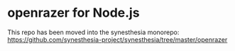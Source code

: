 # openrazer for Node.js

This repo has been moved into the synesthesia monorepo: https://github.com/synesthesia-project/synesthesia/tree/master/openrazer